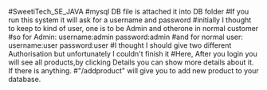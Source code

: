 #SweetiTech_SE_JAVA
#mysql DB file is attached it into DB folder
#If you run this system it will ask for a username and password
#initially I thought to keep to kind of user, one is to be Admin and otherone in normal customer
#so for Admin: username:admin password:admin 
#and for normal user: username:user password:user
#I thought I should give two different Authorisation but unfortunately I couldn't finish it
#Here, After you login you will see all products,by clicking Details you can show more details about it. If there is anything.
#"/addproduct" will give you to add new product to your database. 